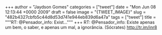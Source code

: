 
+++
author = "Jaydson Gomes"
categories = ["tweet"]
date = "Mon Jun 08 12:13:44 +0000 2009"
draft = false
image = "{TWEET_IMAGE}"
slug = "482b4327cbfb5c44d8d53d741e944eb839d6a47a"
tags = ["tweet"]
title = """RT: @Pensador_info: Exist..."""
+++
RT: @Pensador_info: Existe apenas um bem, o saber, e apenas um mal, a ignorância. (Sócrates) http://tr.im/inr8
